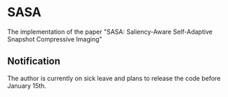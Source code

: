 # SASA
The implementation of the paper "SASA: Saliency-Aware Self-Adaptive Snapshot Compressive Imaging"

## Notification
The author is currently on sick leave and plans to release the code before January 15th.
